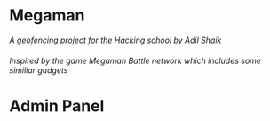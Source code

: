 Megaman 
========

_A geofencing project for the Hacking school by Adil Shaik_ 
###### _Inspired by the game Megaman Battle network which includes some similiar gadgets_

# Admin Panel
